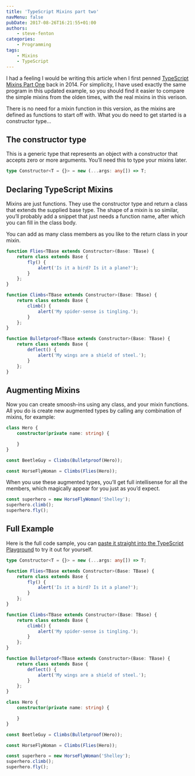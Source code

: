 ```yaml
---
title: 'TypeScript Mixins part two'
navMenu: false
pubDate: 2017-08-26T16:21:55+01:00
authors:
    - steve-fenton
categories:
    - Programming
tags:
    - Mixins
    - TypeScript
---
```


I had a feeling I would be writing this article when I first penned [TypeScript Mixins Part One](/blog/2014/02/typescript-mixins-part-one/) back in 2014. For simplicity, I have used exactly the same program in this updated example, so you should find it easier to compare the simple mixins from the olden times, with the real mixins in this verison.

There is no need for a mixin function in this version, as the mixins are defined as functions to start off with. What you do need to get started is a constructor type…

## The constructor type

This is a generic type that represents an object with a constructor that accepts zero or more arguments. You’ll need this to type your mixins later.

```typescript
type Constructor<T = {}> = new (...args: any[]) => T;
```

## Declaring TypeScript Mixins

Mixins are just functions. They use the constructor type and return a class that extends the supplied base type. The shape of a mixin is so similar, you’ll probably add a snippet that just needs a function name, after which you can fill in the class body.

You can add as many class members as you like to the return class in your mixin.

```typescript
function Flies<TBase extends Constructor>(Base: TBase) {
    return class extends Base {
        fly() {
            alert('Is it a bird? Is it a plane?');
        }
    };
}

function Climbs<TBase extends Constructor>(Base: TBase) {
    return class extends Base {
        climb() {
            alert('My spider-sense is tingling.');
        }
    };
}

function Bulletproof<TBase extends Constructor>(Base: TBase) {
    return class extends Base {
        deflect() {
            alert('My wings are a shield of steel.');
        }
    };
}
```

## Augmenting Mixins

Now you can create smoosh-ins using any class, and your mixin functions. All you do is create new augmented types by calling any combination of mixins, for example:

```typescript
class Hero {
    constructor(private name: string) {

    }
}

const BeetleGuy = Climbs(Bulletproof(Hero));

const HorseFlyWoman = Climbs(Flies(Hero));
```

When you use these augmented types, you’ll get full intellisense for all the members, which magically appear for you just as you’d expect.

```typescript
const superhero = new HorseFlyWoman('Shelley');
superhero.climb();
superhero.fly();
```

## Full Example

Here is the full code sample, you can [paste it straight into the TypeScript Playground](https://goo.gl/kEDtv1) to try it out for yourself.

```typescript
type Constructor<T = {}> = new (...args: any[]) => T;

function Flies<TBase extends Constructor>(Base: TBase) {
    return class extends Base {
        fly() {
            alert('Is it a bird? Is it a plane?');
        }
    };
}

function Climbs<TBase extends Constructor>(Base: TBase) {
    return class extends Base {
        climb() {
            alert('My spider-sense is tingling.');
        }
    };
}

function Bulletproof<TBase extends Constructor>(Base: TBase) {
    return class extends Base {
        deflect() {
            alert('My wings are a shield of steel.');
        }
    };
}

class Hero {
    constructor(private name: string) {

    }
}

const BeetleGuy = Climbs(Bulletproof(Hero));

const HorseFlyWoman = Climbs(Flies(Hero));

const superhero = new HorseFlyWoman('Shelley');
superhero.climb();
superhero.fly();
```